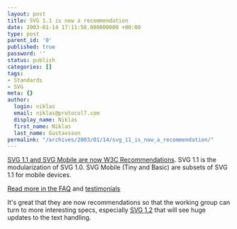 ```yaml
---
layout: post
title: SVG 1.1 is now a recommendation
date: 2003-01-14 17:11:58.000000000 +00:00
type: post
parent_id: '0'
published: true
password: ''
status: publish
categories: []
tags:
- Standards
- SVG
meta: {}
author:
  login: niklas
  email: niklas@protocol7.com
  display_name: Niklas
  first_name: Niklas
  last_name: Gustavsson
permalink: "/archives/2003/01/14/svg_11_is_now_a_recommendation/"
---
```

[SVG 1.1 and SVG Mobile are now W3C Recommendations](http://www.w3.org/TR/SVG11/). SVG 1.1 is the modularization of SVG 1.0. SVG Mobile (Tiny and Basic) are subsets of SVG 1.1 for mobile devices.

[Read more in the FAQ](http://www.w3.org/2003/01/svg11-faq) and [testimonials](http://www.w3.org/2003/01/svg11-testimonial)

It's great that they are now recommendations so that the working group can turn to more interesting specs, especially [SVG 1.2](http://www.w3.org/TR/SVG12/) that will see huge updates to the text handling.

